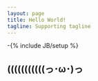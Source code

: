 ```yaml
---
layout: page
title: Hello World!
tagline: Supporting tagline
---
```

-{% include JB/setup %}

<h2> (((((((((((っ･ω･)っ </h2>
